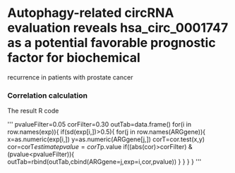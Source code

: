 # Autophagy-related circRNA evaluation reveals hsa_circ_0001747 as a potential favorable prognostic factor for biochemical
recurrence in patients with prostate cancer


### Correlation calculation
The result
R code

'''
pvalueFilter=0.05
corFilter=0.30
outTab=data.frame()
for(i in row.names(exp)){
  if(sd(exp[i,])>0.5){
    for(j in row.names(ARGgene)){
      x=as.numeric(exp[i,])
      y=as.numeric(ARGgene[j,])
      corT=cor.test(x,y)
      cor=corT$estimate
      pvalue=corT$p.value
      if((abs(cor)>corFilter) & (pvalue<pvalueFilter)){
        outTab=rbind(outTab,cbind(ARGgene=j,exp=i,cor,pvalue))
      }
    }
  }
}
'''
